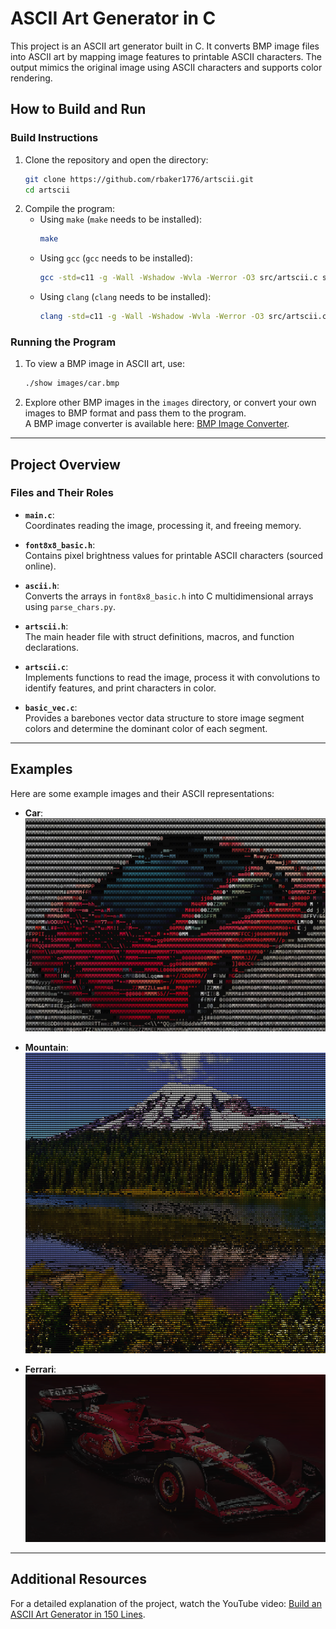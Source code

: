# ASCII Art Generator in C

This project is an ASCII art generator built in C. It converts BMP image files into ASCII art by mapping image features to printable ASCII characters. The output mimics the original image using ASCII characters and supports color rendering.

## How to Build and Run

### Build Instructions
1. Clone the repository and open the directory:
   ```bash
   git clone https://github.com/rbaker1776/artscii.git
   cd artscii
   ```
2. Compile the program:
   - Using `make` (`make` needs to be installed):
     ```bash
     make
     ```
   - Using `gcc` (`gcc` needs to be installed):
     ```bash
     gcc -std=c11 -g -Wall -Wshadow -Wvla -Werror -O3 src/artscii.c src/basic_vec.c src/main.c -o show
     ```
   - Using `clang` (`clang` needs to be installed):
     ```bash
     clang -std=c11 -g -Wall -Wshadow -Wvla -Werror -O3 src/artscii.c src/basic_vec.c src/main.c -o show
     ```

### Running the Program
1. To view a BMP image in ASCII art, use:
   ```bash
   ./show images/car.bmp
   ```
2. Explore other BMP images in the `images` directory, or convert your own images to BMP format and pass them to the program.  
   A BMP image converter is available here: [BMP Image Converter](https://cloudconvert.com/bmp-converter).

---

## Project Overview

### Files and Their Roles
- **`main.c`**:  
  Coordinates reading the image, processing it, and freeing memory.
  
- **`font8x8_basic.h`**:  
  Contains pixel brightness values for printable ASCII characters (sourced online).

- **`ascii.h`**:  
  Converts the arrays in `font8x8_basic.h` into C multidimensional arrays using `parse_chars.py`.

- **`artscii.h`**:  
  The main header file with struct definitions, macros, and function declarations.

- **`artscii.c`**:  
  Implements functions to read the image, process it with convolutions to identify features, and print characters in color.

- **`basic_vec.c`**:  
  Provides a barebones vector data structure to store image segment colors and determine the dominant color of each segment.

---

## Examples

Here are some example images and their ASCII representations:

- **Car**:  
  ![ASCII Car Image](sample_output/ascii_car.png)  

- **Mountain**:  
  ![ASCII Mountain Image](sample_output/ascii_mountain.png)  

- **Ferrari**:  
  ![ASCII Ferrari Image](sample_output/ascii_ferrari.png)  

---

## Additional Resources
For a detailed explanation of the project, watch the YouTube video: [Build an ASCII Art Generator in 150 Lines](https://youtu.be/SSQ9Wnw4noA).